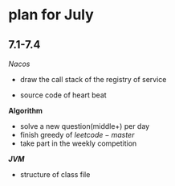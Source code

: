 # plan for July

## 7.1-7.4

$Nacos$

* draw the call stack of the registry of service

* source code of heart beat

**Algorithm**

* solve a new question(middle+) per day   
* finish greedy of $leetcode-master$    
* take part in the weekly competition  

**$JVM$**

* structure of class file  

